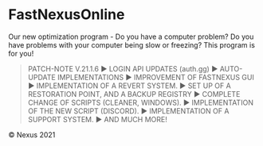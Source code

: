 # FastNexusOnline
Our new optimization program - Do you have a computer problem? Do you have problems with your computer being slow or freezing? This program is for you!

   > PATCH-NOTE V.21.1.6
   ► LOGIN API UPDATES (auth.gg)
   ► AUTO-UPDATE IMPLEMENTATIONS
   ► IMPROVEMENT OF FASTNEXUS GUI
   ► IMPLEMENTATION OF A REVERT SYSTEM.
   ► SET UP OF A RESTORATION POINT, AND A BACKUP REGISTRY
   ► COMPLETE CHANGE OF SCRIPTS (CLEANER, WINDOWS).
   ► IMPLEMENTATION OF THE NEW SCRIPT (DISCORD).
   ► IMPLEMENTATION OF A SUPPORT SYSTEM.
   ► AND MUCH MORE!

© Nexus 2021
